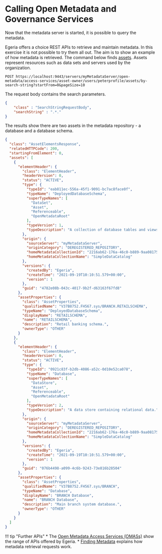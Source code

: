 <!-- SPDX-License-Identifier: CC-BY-4.0 -->
<!-- Copyright Contributors to the ODPi Egeria project. -->

# Calling Open Metadata and Governance Services

Now that the metadata server is started, it is possible to query the metadata.  

Egeria offers a choice REST APIs to retrieve and maintain metadata.  In this exercise it is not possible to try them all out.  The aim is to show an example of how metadata is retrieved.  The command below finds [assets](/concepts/asset).  Assets represent resources such as data sets and servers used by the organization.

```text
POST https://localhost:9443/servers/myMetadataServer/open-metadata/access-services/asset-owner/users/peterprofile/assets/by-search-string?startFrom=0&pageSize=10
```
The request body contains the search parameters.
```json
{
    "class" : "SearchStringRequestBody",
    "searchString" : ".*."
}
```
The results show there are two assets in the metadata repository - a database and a database schema.
```json
{
  "class": "AssetElementsResponse",
  "relatedHTTPCode": 200,
  "startingFromElement": 0,
  "assets": [
    {
      "elementHeader": {
        "class": "ElementHeader",
        "headerVersion": 0,
        "status": "ACTIVE",
        "type": {
          "typeId": "eab811ec-556a-45f1-9091-bc7ac8face0f",
          "typeName": "DeployedDatabaseSchema",
          "superTypeNames": [
            "DataSet",
            "Asset",
            "Referenceable",
            "OpenMetadataRoot"
          ],
          "typeVersion": 1,
          "typeDescription": "A collection of database tables and views running in a database server."
        },
        "origin": {
          "sourceServer": "myMetadataServer",
          "originCategory": "DEREGISTERED_REPOSITORY",
          "homeMetadataCollectionId": "2216ab62-176a-46c0-b889-9aa081754b54",
          "homeMetadataCollectionName": "SimpleDataCatalog"
        },
        "versions": {
          "createdBy": "Egeria",
          "createTime": "2021-09-19T10:10:51.579+00:00",
          "version": 1
        },
        "guid": "4782e08b-043c-4017-9b2f-d63163f67fd8"
      },
      "assetProperties": {
        "class": "AssetProperties",
        "qualifiedName": "V37B8752.FH567.sys/BRANCH.RETAILSCHEMA",
        "typeName": "DeployedDatabaseSchema",
        "displayName": "RETAILSCHEMA",
        "name": "RETAILSCHEMA",
        "description": "Retail banking schema.",
        "ownerType": "OTHER"
      }
    },
    {
      "elementHeader": {
        "class": "ElementHeader",
        "headerVersion": 0,
        "status": "ACTIVE",
        "type": {
          "typeId": "0921c83f-b2db-4086-a52c-0d10e52ca078",
          "typeName": "Database",
          "superTypeNames": [
            "DataStore",
            "Asset",
            "Referenceable",
            "OpenMetadataRoot"
          ],
          "typeVersion": 2,
          "typeDescription": "A data store containing relational data."
        },
        "origin": {
          "sourceServer": "myMetadataServer",
          "originCategory": "DEREGISTERED_REPOSITORY",
          "homeMetadataCollectionId": "2216ab62-176a-46c0-b889-9aa081754b54",
          "homeMetadataCollectionName": "SimpleDataCatalog"
        },
        "versions": {
          "createdBy": "Egeria",
          "createTime": "2021-09-19T10:10:51.579+00:00",
          "version": 1
        },
        "guid": "076b4498-a099-4c6b-9243-73e816b28504"
      },
      "assetProperties": {
        "class": "AssetProperties",
        "qualifiedName": "V37B8752.FH567.sys/BRANCH",
        "typeName": "Database",
        "displayName": "BRANCH Database",
        "name": "BRANCH Database",
        "description": "Main branch system database.",
        "ownerType": "OTHER"
      }
    }
  ]
}
```

!!! tip "Further APIs"
    * The [Open Metadata Access Services (OMASs)](/services/omas) show the range of APIs offered by Egeria.
    * [Finding Metadata](/guides/developer/finding-metadata/overview) explains how metadata retrieval requests work.


